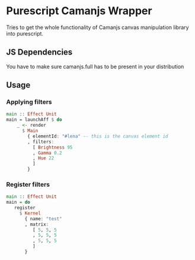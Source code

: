 # Purescript Camanjs Wrapper
Tries to get the whole functionality of Camanjs canvas manipulation library into purescript.

## JS Dependencies
You have to make sure camanjs.full has to be present in your distribution

## Usage

### Applying filters

```purescript
main :: Effect Unit
main = launchAff $ do
    _ <- render 
      $ Main 
        { elementId: "#lena" -- this is the canvas element id
        , filters: 
          [ Brightness 95 
          , Gamma 0.2        
          , Hue 22
          ]
        }
```

### Register filters
```purescript
main :: Effect Unit
main = do
   register 
     $ Kernel 
       { name: "test"
       , matrix: 
          [ 5, 5, 5
          , 5, 5, 5
          , 5, 5, 5
          ] 
       }
```

